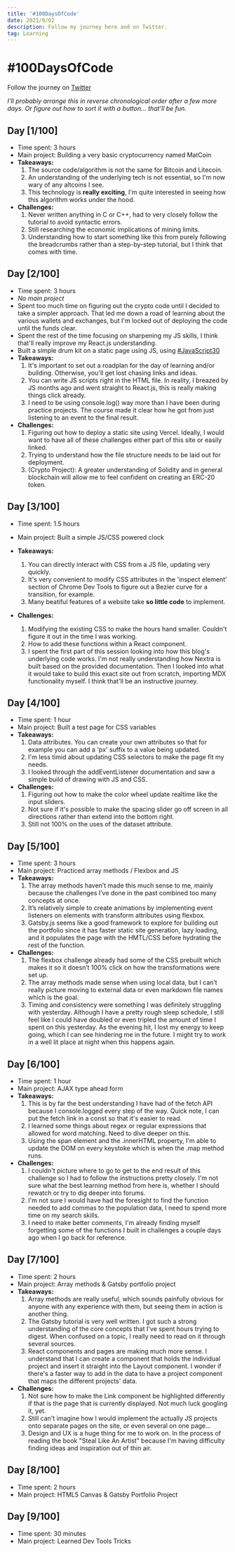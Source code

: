```yaml
---
title: '#100DaysOfCode'
date: 2021/9/02
description: Follow my journey here and on Twitter.
tag: Learning
---
```


# #100DaysOfCode

Follow the journey on [Twitter](https://twitter.com/mataspigaga)

_I'll probably arrange this in reverse chronological order after a few more days. Or figure out how to sort it with a button... that'll be fun._

## Day [1/100]

- Time spent: 3 hours
- Main project: Building a very basic cryptocurrency named MatCoin
- **Takeaways:**
  1. The source code/algorithm is not the same for Bitcoin and Litecoin.
  2. An understanding of the underlying tech is not essential, so I'm now wary of any altcoins I see.
  3. This technology is **really exciting**, I'm quite interested in seeing how this algorithm works under the hood.
- **Challenges:**
  1. Never written anything in C or C++, had to very closely follow the tutorial to avoid syntactic errors.
  2. Still researching the economic implications of mining limits.
  3. Understanding how to start something like this from purely following the breadcrumbs rather than a step-by-step tutorial, but I think that comes with time.

## Day [2/100]

- Time spent: 3 hours
- _No main project_
- Spent too much time on figuring out the crypto code until I decided to take a simpler approach. That led me down a road of learning about the various wallets and exchanges, but I'm locked out of deploying the code until the funds clear.
- Spent the rest of the time focusing on sharpening my JS skills, I think that'll really improve my React.js understanding.
- Built a simple drum kit on a static page using JS, using [#JavaScript30](https://javascript30.com/)
- **Takeaways:**
  1. It's important to set out a roadplan for the day of learning and/or building. Otherwise, you'll get lost chasing links and ideas.
  2. You can write JS scripts right in the HTML file. In reality, I breazed by JS months ago and went straight to React.js, this is really making things click already.
  3. I need to be using console.log() way more than I have been during practice projects. The course made it clear how he got from just listening to an event to the final result.
- **Challenges:**
  1. Figuring out how to deploy a static site using Vercel. Ideally, I would want to have all of these challenges either part of this site or easily linked.
  2. Trying to understand how the file structure needs to be laid out for deployment.
  3. (Crypto Project): A greater understanding of Solidity and in general blockchain will allow me to feel confident on creating an ERC-20 token.

## Day [3/100]

- Time spent: 1.5 hours
- Main project: Built a simple JS/CSS powered clock
- **Takeaways:**
  1. You can directly interact with CSS from a JS file, updating very quickly.
  2. It's very convenient to modify CSS attributes in the 'inspect element' section of Chrome Dev Tools to figure out a Bezier curve for a transition, for example.
  3. Many beatiful features of a website take **so little code** to implement.
- **Challenges:**

  1. Modifying the existing CSS to make the hours hand smaller. Couldn't figure it out in the time I was working.
  2. How to add these functions within a React component.
  3. I spent the first part of this session looking into how this blog's underlying code works. I'm not really understanding how Nextra is built based on the provided documentation. Then I looked into what it would take to build this exact site out from scratch, importing MDX functionality myself. I think that'll be an instructive journey.

## Day [4/100]

- Time spent: 1 hour
- Main project: Built a test page for CSS variables
- **Takeaways:**
  1. Data attributes. You can create your own attributes so that for example you can add a 'px' suffix to a value being updated.
  2. I'm less timid about updating CSS selectors to make the page fit my needs.
  3. I looked through the addEventListener documentation and saw a simple build of drawing with JS and CSS.
- **Challenges:**
  1. Figuring out how to make the color wheel update realtime like the input sliders.
  2. Not sure if it's possible to make the spacing slider go off screen in all directions rather than extend into the bottom right.
  3. Still not 100% on the uses of the dataset attribute.

## Day [5/100]

- Time spent: 3 hours
- Main project: Practiced array methods / Flexbox and JS
- **Takeaways:**
  1. The array methods haven’t made this much sense to me, mainly because the challenges I’ve done in the past combined too many concepts at once.
  2. It’s relatively simple to create animations by implementing event listeners on elements with transform attributes using flexbox.
  3. Gatsby.js seems like a good framework to explore for building out the portfolio since it has faster static site generation, lazy loading, and it populates the page with the HMTL/CSS before hydrating the rest of the function.
- **Challenges:**
  1. The flexbox challenge already had some of the CSS prebuilt which makes it so it doesn’t 100% click on how the transformations were set up.
  2. The array methods made sense when using local data, but I can’t really picture moving to external data or even markdown file names which is the goal.
  3. Timing and consistency were something I was definitely struggling with yesterday. Although I have a pretty rough sleep schedule, I still feel like I could have doubled or even tripled the amount of time I spent on this yesterday. As the evening hit, I lost my energy to keep going, which I can see hindering me in the future. I might try to work in a well lit place at night when this happens again.

## Day [6/100]

- Time spent: 1 hour
- Main project: AJAX type ahead form
- **Takeaways:**
  1. This is by far the best understanding I have had of the fetch API because I console.logged every step of the way. Quick note, I can put the fetch link in a const so that it's easier to read.
  2. I learned some things about regex or regular expressions that allowed for word matching. Need to dive deeper on this.
  3. Using the span element and the .innerHTML property, I'm able to update the DOM on every keystoke which is when the .map method runs.
- **Challenges:**
  1. I couldn't picture where to go to get to the end result of this challenge so I had to follow the instructions pretty closely. I'm not sure what the best learning method from here is, whether I should rewatch or try to dig deeper into forums.
  2. I'm not sure I would have had the foresight to find the function needed to add commas to the population data, I need to spend more time on my search skills.
  3. I need to make better comments, I'm already finding myself forgetting some of the functions I built in challenges a couple days ago when I go back for reference.

## Day [7/100]

- Time spent: 2 hours
- Main project: Array methods & Gatsby portfolio project
- **Takeaways:**
  1. Array methods are really useful, which sounds painfully obvious for anyone with any experience with them, but seeing them in action is another thing.
  2. The Gatsby tutorial is very well written. I got such a strong understanding of the core concepts that I've spent hours trying to digest. When confused on a topic, I really need to read on it through several sources.
  3. React components and pages are making much more sense. I understand that I can create a component that holds the individual project and insert it straight into the Layout component. I wonder if there's a faster way to add in the data to have a project component that maps the different projects' data.
- **Challenges:**
  1. Not sure how to make the Link component be highlighted differently if that is the page that is currently displayed. Not much luck googling it, yet.
  2. Still can't imagine how I would implement the actually JS projects onto separate pages on the site, or even several on one page...
  3. Design and UX is a huge thing for me to work on. In the process of reading the book "Steal Like An Artist" because I'm having difficulty finding ideas and inspiration out of thin air.

## Day [8/100]

- Time spent: 2 hours
- Main project: HTML5 Canvas & Gatsby Portfolio Project

## Day [9/100]

- Time spent: 30 minutes
- Main project: Learned Dev Tools Tricks
